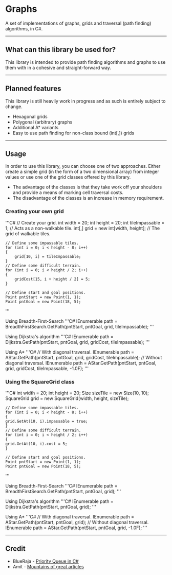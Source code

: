 # Graphs
A set of implementations of graphs, grids and traversal (path finding) algorithms, in C#. 

---------------------------------------
## What can this library be used for?
This library is intended to provide path finding algorithms and graphs to use them with in a cohesive and straight-forward way. 

---------------------------------------
## Planned features
This library is still heavily work in progress and as such is entirely subject to change. 
* Hexagonal grids
* Polygonal (arbitrary) graphs
* Additional A* variants
* Easy to use path finding for non-class bound (int[,]) grids

---------------------------------------
## Usage
In order to use this library, you can choose one of two approaches. Either create a simple grid (in the form of a two dimensional array) from integer values or use one of the grid classes offered by this library. 
* The advantage of the classes is that they take work off your shoulders and provide a means of marking cell traversal costs. 
* The disadvantage of the classes is an increase in memory requirement. 

### Creating your own grid
'''C#
    // Create your grid. 
    int width = 20;
    int height = 20;
    int tileImpassable = 1; // Acts as a non-walkable tile. 
    int[,] grid = new int[width, height]; // The grid of walkable tiles. 

    // Define some impassable tiles. 
    for (int i = 0; i < height - 8; i++)
    {
        grid[10, i] = tileImpassable;
    }
    // Define some difficult terrain. 
    for (int i = 0; i < height / 2; i++)
    {
        gridCost[15, i + height / 2] = 5;
    }

    // Define start and goal positions. 
    Point pntStart = new Point(1, 1);
    Point pntGoal = new Point(18, 5);
'''

Using Breadth-First-Search
'''C#
    IEnumerable<Point> path = BreadthFirstSearch.GetPath(pntStart, pntGoal, grid, tileImpassable);
'''

Using Dijkstra's algorithm
'''C#
    IEnumerable<Point> path = Dijkstra.GetPath(pntStart, pntGoal, grid, gridCost, tileImpassable);
'''

Using A*
'''C#
    // With diagonal traversal. 
    IEnumerable<Point> path = AStar.GetPath(pntStart, pntGoal, grid, gridCost, tileImpassable);
    // Without diagonal traversal. 
    IEnumerable<Point> path = AStar.GetPath(pntStart, pntGoal, grid, gridCost, tileImpassable, -1.0F);
'''

### Using the SquareGrid class
'''C#
    int width = 20;
    int height = 20;
    Size sizeTile = new Size(10, 10);
    SquareGrid grid = new SquareGrid(width, height, sizeTile);

    // Define some impassable tiles. 
    for (int i = 0; i < height - 8; i++)
    {
    grid.GetAt(10, i).impassable = true;
    }
    // Define some difficult terrain. 
    for (int i = 0; i < height / 2; i++)
    {
    grid.GetAt(10, i).cost = 5;
    }

    // Define start and goal positions. 
    Point pntStart = new Point(1, 1);
    Point pntGoal = new Point(18, 5);
'''

Using Breadth-First-Search
'''C#
    IEnumerable<SquareCell> path = BreadthFirstSearch.GetPath(pntStart, pntGoal, grid);
'''

Using Dijkstra's algorithm
'''C#
    IEnumerable<SquareCell> path = Dijkstra.GetPath(pntStart, pntGoal, grid);
'''

Using A*
'''C#
    // With diagonal traversal. 
    IEnumerable<SquareCell> path = AStar.GetPath(pntStart, pntGoal, grid);
    // Without diagonal traversal. 
    IEnumerable<SquareCell> path = AStar.GetPath(pntStart, pntGoal, grid, -1.0F);
'''

---------------------------------------
## Credit
* BlueRaja - [Priority Queue in C#](https://github.com/BlueRaja/High-Speed-Priority-Queue-for-C-Sharp "CSharp Priority Queue")
* Amit - [Mountains of great articles](http://theory.stanford.edu/~amitp/GameProgramming/ "Pathfinding Articles")